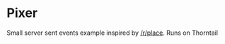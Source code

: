 Pixer
=====
Small server sent events example inspired by [/r/place](https://www.youtube.com/watch?v=XnRCZK3KjUY).
Runs on Thorntail
